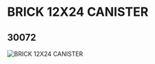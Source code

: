 # BRICK 12X24 CANISTER
## 30072
![BRICK 12X24 CANISTER](https://lc-www-live-s.legocdn.com/media/bricks/5/2/3007228.jpg)